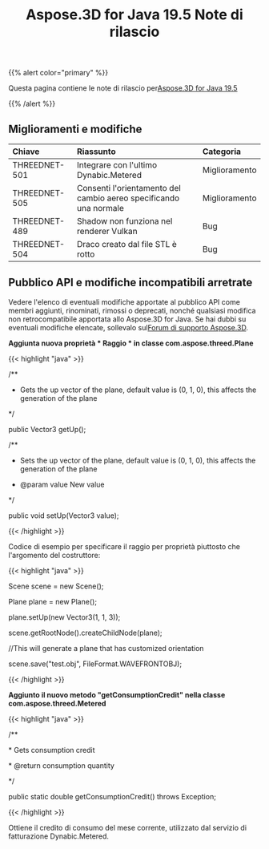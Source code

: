 ﻿---
title: Aspose.3D for Java 19.5 Note di rilascio
type: docs
weight: 80
url: /it/java/aspose-3d-for-java-19-5-release-notes/
---
{{% alert color="primary" %}} 

Questa pagina contiene le note di rilascio per[Aspose.3D for Java 19.5](https://repository.aspose.com/webapp/#/artifacts/browse/tree/General/repo/com/aspose/aspose-3d/19.5)

{{% /alert %}} 
## **Miglioramenti e modifiche**

|**Chiave**|**Riassunto**|**Categoria**|
|:- |:- |:- |
|THREEDNET-501|Integrare con l'ultimo Dynabic.Metered|Miglioramento|
|THREEDNET-505|Consenti l'orientamento del cambio aereo specificando una normale|Miglioramento|
|THREEDNET-489|Shadow non funziona nel renderer Vulkan|Bug|
|THREEDNET-504|Draco creato dal file STL è rotto|Bug|

## **Pubblico API e modifiche incompatibili arretrate**
Vedere l'elenco di eventuali modifiche apportate al pubblico API come membri aggiunti, rinominati, rimossi o deprecati, nonché qualsiasi modifica non retrocompatibile apportata allo Aspose.3D for Java. Se hai dubbi su eventuali modifiche elencate, sollevalo sul[Forum di supporto Aspose.3D](https://forum.aspose.com/c/3d).

**Aggiunta nuova proprietà * Raggio * in classe com.aspose.threed.Plane**

{{< highlight "java" >}}

 /**

 * Gets the up vector of the plane, default value is (0, 1, 0), this affects the generation of the plane

 */

public Vector3 getUp();

/**

 * Sets the up vector of the plane, default value is (0, 1, 0), this affects the generation of the plane

 * @param value New value

 */

public void setUp(Vector3 value);

{{< /highlight >}}

Codice di esempio per specificare il raggio per proprietà piuttosto che l'argomento del costruttore:

{{< highlight "java" >}}

 Scene scene = new Scene();

Plane plane = new Plane();

plane.setUp(new Vector3(1, 1, 3));

scene.getRootNode().createChildNode(plane);

//This will generate a plane that has customized orientation

scene.save("test.obj", FileFormat.WAVEFRONTOBJ);

{{< /highlight >}}

**Aggiunto il nuovo metodo "getConsumptionCredit" nella classe com.aspose.threed.Metered**

{{< highlight "java" >}}

 /**

\* Gets consumption credit

\* @return consumption quantity

*/

public static double getConsumptionCredit() throws Exception;

{{< /highlight >}}

Ottiene il credito di consumo del mese corrente, utilizzato dal servizio di fatturazione Dynabic.Metered.
